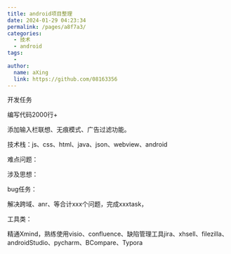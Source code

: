 ```yaml
---
title: android项目整理
date: 2024-01-29 04:23:34
permalink: /pages/a8f7a3/
categories:
  - 技术
  - android
tags:
  - 
author: 
  name: aXing
  link: https://github.com/08163356
---
```


开发任务

编写代码2000行+

添加输入栏联想、无痕模式、广告过滤功能。

技术栈：js、css、html、java、json、webview、android

难点问题：

涉及思想：

bug任务：

<!-- more -->
解决跨域、anr、等合计xxx个问题，完成xxxtask，

工具类：

精通Xmind，熟练使用visio、confluence、缺陷管理工具jira、xhsell、filezilla、androidStudio、pycharm、BCompare、Typora